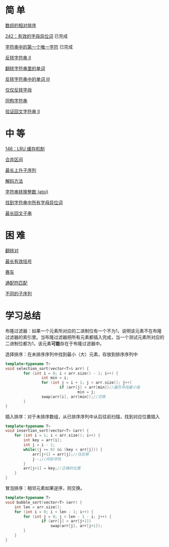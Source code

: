 # 简 单

[数组的相对排序](https://leetcode-cn.com/problems/relative-sort-array/)

[242：有效的字母异位词](https://leetcode-cn.com/problems/valid-anagram/)           已完成          

[字符串中的第一个唯一字符](https://leetcode-cn.com/problems/first-unique-character-in-a-string/)           已完成          

[反转字符串 II ](https://leetcode-cn.com/problems/reverse-string-ii/)

[翻转字符串里的单词](https://leetcode-cn.com/problems/reverse-words-in-a-string/)

[反转字符串中的单词 III ](https://leetcode-cn.com/problems/reverse-words-in-a-string-iii/)

[仅仅反转字母](https://leetcode-cn.com/problems/reverse-only-letters/)

[同构字符串](https://leetcode-cn.com/problems/isomorphic-strings/)

[验证回文字符串 Ⅱ](https://leetcode-cn.com/problems/valid-palindrome-ii/)

# 中 等

[146：LRU 缓存机制](https://leetcode-cn.com/problems/lru-cache/#/)

[合并区间](https://leetcode-cn.com/problems/merge-intervals/)

[最长上升子序列](https://leetcode-cn.com/problems/longest-increasing-subsequence/)

[解码方法](https://leetcode-cn.com/problems/decode-ways/)

[字符串转换整数 (atoi) ](https://leetcode-cn.com/problems/string-to-integer-atoi/)

[找到字符串中所有字母异位词](https://leetcode-cn.com/problems/find-all-anagrams-in-a-string/)

[最长回文子串](https://leetcode-cn.com/problems/longest-palindromic-substring/)

# 困 难

[翻转对](https://leetcode-cn.com/problems/reverse-pairs/)

[最长有效括号](https://leetcode-cn.com/problems/longest-valid-parentheses/)

[赛车](https://leetcode-cn.com/problems/race-car/)

[通配符匹配](https://leetcode-cn.com/problems/wildcard-matching/)

[不同的子序列](https://leetcode-cn.com/problems/distinct-subsequences/)

# 学习总结

布隆过滤器：如果一个元素所对应的二进制位有一个不为1，说明该元素不在布隆过滤器的索引里。当布隆过滤器把所有元素都插入完成，当一个测试元素所对应的二进制位都为1，该元素**可能**存在于布隆过滤器中。

选择排序：在未排序序列中找到最小（大）元素，存放到排序序列中

```c++
template<typename T>
void selection_sort(vector<T>& arr) {
        for (int i = 0; i < arr.size() - 1; i++) {
                int min = i;
                for (int j = i + 1; j < arr.size(); j++)
                        if (arr[j] < arr[min])//遍历寻找最小值
                                min = j;
                swap(arr[i], arr[min]);//交换
        }
}
```

插入排序：对于未排序数组，从已排序序列中从后往前扫描，找到对应位置插入

```c++
template<typename T>
void insertion_sort(vector<T> &arr) {
    for (int i = 1; i < arr.size(); i++) {
        int key = arr[i];
        int j = i - 1;
        while((j >= 0) && (key < arr[j])) {
            arr[j+1] = arr[j];//往后移
            j--;//向前寻找
        }
        arr[j+1] = key;//正确的位置
    }
}
```

冒泡排序：相邻元素如果逆序，则交换。

```c++
template<typename T>
void bubble_sort(vector<T> &arr) {
    int len = arr.size();
    for (int i = 0; i < len - 1; i++) {
        for (int j = 0; j < len - 1 - i; j++) {
                if (arr[j] > arr[j+1])
                    swap(arr[j], arr[j+1]);
        }
    }
}
```

